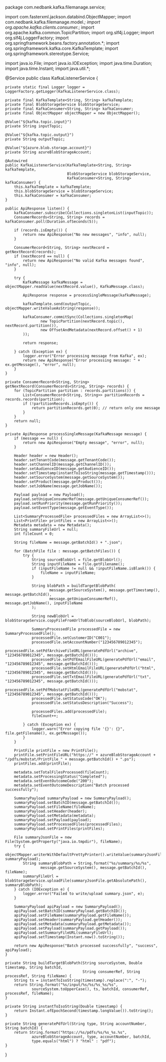 package com.nedbank.kafka.filemanage.service;

import com.fasterxml.jackson.databind.ObjectMapper;
import com.nedbank.kafka.filemanage.model.*;
import org.apache.kafka.clients.consumer.*;
import org.apache.kafka.common.TopicPartition;
import org.slf4j.Logger;
import org.slf4j.LoggerFactory;
import org.springframework.beans.factory.annotation.*;
import org.springframework.kafka.core.KafkaTemplate;
import org.springframework.stereotype.Service;

import java.io.File;
import java.io.IOException;
import java.time.Duration;
import java.time.Instant;
import java.util.*;

@Service
public class KafkaListenerService {

    private static final Logger logger = LoggerFactory.getLogger(KafkaListenerService.class);

    private final KafkaTemplate<String, String> kafkaTemplate;
    private final BlobStorageService blobStorageService;
    private final KafkaConsumer<String, String> kafkaConsumer;
    private final ObjectMapper objectMapper = new ObjectMapper();

    @Value("${kafka.topic.input}")
    private String inputTopic;

    @Value("${kafka.topic.output}")
    private String outputTopic;

    @Value("${azure.blob.storage.account}")
    private String azureBlobStorageAccount;

    @Autowired
    public KafkaListenerService(KafkaTemplate<String, String> kafkaTemplate,
                                BlobStorageService blobStorageService,
                                KafkaConsumer<String, String> kafkaConsumer) {
        this.kafkaTemplate = kafkaTemplate;
        this.blobStorageService = blobStorageService;
        this.kafkaConsumer = kafkaConsumer;
    }

    public ApiResponse listen() {
        kafkaConsumer.subscribe(Collections.singletonList(inputTopic));
        ConsumerRecords<String, String> records = kafkaConsumer.poll(Duration.ofSeconds(5));

        if (records.isEmpty()) {
            return new ApiResponse("No new messages", "info", null);
        }

        ConsumerRecord<String, String> nextRecord = getNextRecord(records);
        if (nextRecord == null) {
            return new ApiResponse("No valid Kafka messages found", "info", null);
        }

        try {
            KafkaMessage kafkaMessage = objectMapper.readValue(nextRecord.value(), KafkaMessage.class);

            ApiResponse response = processSingleMessage(kafkaMessage);

            kafkaTemplate.send(outputTopic, objectMapper.writeValueAsString(response));

            kafkaConsumer.commitSync(Collections.singletonMap(
                    new TopicPartition(nextRecord.topic(), nextRecord.partition()),
                    new OffsetAndMetadata(nextRecord.offset() + 1)
            ));

            return response;

        } catch (Exception ex) {
            logger.error("Error processing message from Kafka", ex);
            return new ApiResponse("Error processing message: " + ex.getMessage(), "error", null);
        }
    }

    private ConsumerRecord<String, String> getNextRecord(ConsumerRecords<String, String> records) {
        for (TopicPartition partition : records.partitions()) {
            List<ConsumerRecord<String, String>> partitionRecords = records.records(partition);
            if (!partitionRecords.isEmpty()) {
                return partitionRecords.get(0); // return only one message
            }
        }
        return null;
    }

    private ApiResponse processSingleMessage(KafkaMessage message) {
        if (message == null) {
            return new ApiResponse("Empty message", "error", null);
        }

        Header header = new Header();
        header.setTenantCode(message.getTenantCode());
        header.setChannelID(message.getChannelID());
        header.setAudienceID(message.getAudienceID());
        header.setTimestamp(instantToIsoString(message.getTimestamp()));
        header.setSourceSystem(message.getSourceSystem());
        header.setProduct(message.getProduct());
        header.setJobName(message.getJobName());

        Payload payload = new Payload();
        payload.setUniqueConsumerRef(message.getUniqueConsumerRef());
        payload.setRunPriority(message.getRunPriority());
        payload.setEventType(message.getEventType());

        List<SummaryProcessedFile> processedFiles = new ArrayList<>();
        List<PrintFile> printFiles = new ArrayList<>();
        Metadata metadata = new Metadata();
        String summaryFileUrl = null;
        int fileCount = 0;

        String fileName = message.getBatchId() + ".json";

        for (BatchFile file : message.getBatchFiles()) {
            try {
                String sourceBlobUrl = file.getBlobUrl();
                String inputFileName = file.getFilename();
                if (inputFileName != null && !inputFileName.isBlank()) {
                    fileName = inputFileName;
                }

                String blobPath = buildTargetBlobPath(
                        message.getSourceSystem(), message.getTimestamp(), message.getBatchId(),
                        message.getUniqueConsumerRef(), message.getJobName(), inputFileName
                );

                String newBlobUrl = blobStorageService.copyFileFromUrlToBlob(sourceBlobUrl, blobPath);

                SummaryProcessedFile processedFile = new SummaryProcessedFile();
                processedFile.setCustomerID("C001");
                processedFile.setAccountNumber("123456789012345");
                processedFile.setPdfArchiveFileURL(generatePdfUrl("archive", "123456789012345", message.getBatchId()));
                processedFile.setPdfEmailFileURL(generatePdfUrl("email", "123456789012345", message.getBatchId()));
                processedFile.setHtmlEmailFileURL(generatePdfUrl("html", "123456789012345", message.getBatchId()));
                processedFile.setTxtEmailFileURL(generatePdfUrl("txt", "123456789012345", message.getBatchId()));
                processedFile.setPdfMobstatFileURL(generatePdfUrl("mobstat", "123456789012345", message.getBatchId()));
                processedFile.setStatusCode("OK");
                processedFile.setStatusDescription("Success");

                processedFiles.add(processedFile);
                fileCount++;

            } catch (Exception ex) {
                logger.warn("Error copying file '{}': {}", file.getFilename(), ex.getMessage());
            }
        }

        PrintFile printFile = new PrintFile();
        printFile.setPrintFileURL("https://" + azureBlobStorageAccount + "/pdfs/mobstat/PrintFile_" + message.getBatchId() + ".ps");
        printFiles.add(printFile);

        metadata.setTotalFilesProcessed(fileCount);
        metadata.setProcessingStatus("Completed");
        metadata.setEventOutcomeCode("200");
        metadata.setEventOutcomeDescription("Batch processed successfully");

        SummaryPayload summaryPayload = new SummaryPayload();
        summaryPayload.setBatchID(message.getBatchId());
        summaryPayload.setFileName(fileName);
        summaryPayload.setHeader(header);
        summaryPayload.setMetadata(metadata);
        summaryPayload.setPayload(payload);
        summaryPayload.setProcessedFiles(processedFiles);
        summaryPayload.setPrintFiles(printFiles);

        File summaryJsonFile = new File(System.getProperty("java.io.tmpdir"), fileName);
        try {
            objectMapper.writerWithDefaultPrettyPrinter().writeValue(summaryJsonFile, summaryPayload);
            String summaryBlobPath = String.format("%s/summary/%s/%s",
                    message.getSourceSystem(), message.getBatchId(), fileName);
            summaryFileUrl = blobStorageService.uploadFile(summaryJsonFile.getAbsolutePath(), summaryBlobPath);
        } catch (IOException e) {
            logger.error("Failed to write/upload summary.json", e);
        }

        SummaryPayload apiPayload = new SummaryPayload();
        apiPayload.setBatchID(summaryPayload.getBatchID());
        apiPayload.setFileName(summaryPayload.getFileName());
        apiPayload.setHeader(summaryPayload.getHeader());
        apiPayload.setMetadata(summaryPayload.getMetadata());
        apiPayload.setPayload(summaryPayload.getPayload());
        apiPayload.setSummaryFileURL(summaryFileUrl);
        apiPayload.setTimestamp(Instant.now().toString());

        return new ApiResponse("Batch processed successfully", "success", apiPayload);
    }

    private String buildTargetBlobPath(String sourceSystem, Double timestamp, String batchId,
                                       String consumerRef, String processRef, String fileName) {
        String ts = instantToIsoString(timestamp).replace(":", "-");
        return String.format("%s/input/%s/%s/%s_%s/%s",
                sourceSystem.toUpperCase(), ts, batchId, consumerRef, processRef, fileName);
    }

    private String instantToIsoString(Double timestamp) {
        return Instant.ofEpochSecond(timestamp.longValue()).toString();
    }

    private String generatePdfUrl(String type, String accountNumber, String batchId) {
        return String.format("https://%s/pdfs/%s/%s_%s.%s",
                azureBlobStorageAccount, type, accountNumber, batchId,
                type.equals("html") ? "html" : "pdf");
    }
}
